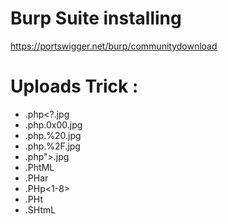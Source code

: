 Burp Suite installing 
====================
https://portswigger.net/burp/communitydownload

Uploads Trick :
=============
- .php<?.jpg
- .php.0x00.jpg
- .php.%20.jpg
- .php.%2F.jpg
- .php">.jpg
- .PhtML<reverse>
- .PHar<reverse>
- .PHp<1-8>
- .PHt<reverse>
- .SHtmL
